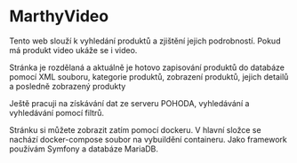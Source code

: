 <h1>MarthyVideo</h1>
<p>Tento web slouží k vyhledání produktů a zjištění jejich podrobností. Pokud má produkt video ukáže se i video.</p>
<p>Stránka je rozdělaná a aktuálně je hotovo zapisování produktů do databáze pomocí XML souboru, kategorie produktů, zobrazení produktů, jejich detailů a posledně zobrazený produkty</p>
<p>Ještě pracuji na získávání dat ze serveru POHODA, vyhledávání a vyhledávání pomocí filtrů.</p>
Stránku si můžete zobrazit zatím pomocí dockeru. V hlavní složce se nachází docker-compose soubor na vybuildění containeru. Jako framework používám Symfony a databáze MariaDB.

